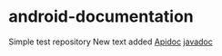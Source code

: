 # android-documentation
Simple test repository
New text added
<a href="https://github.com/AndroidDevEI/android-documentation/blob/gh-pages/index.html"> Apidoc</a>
[javadoc](http://androiddevei.github.io/android-documentation/apidoc)
